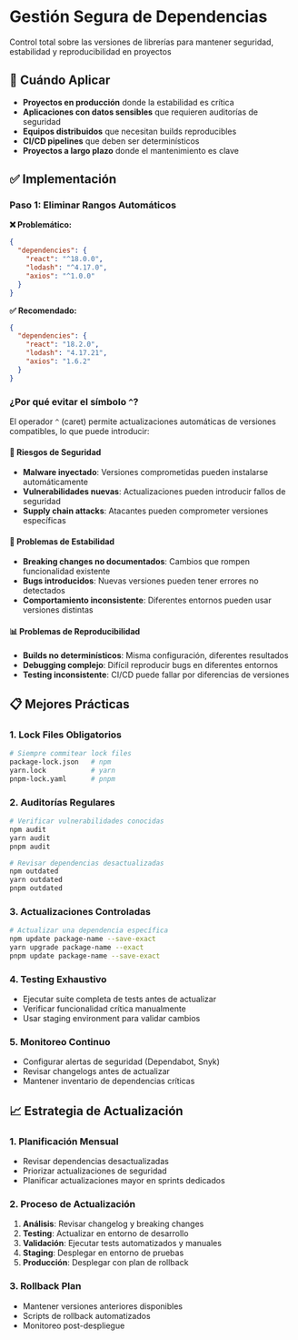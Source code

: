 # Gestión Segura de Dependencias

Control total sobre las versiones de librerías para mantener seguridad, estabilidad y reproducibilidad en proyectos

## 🎯 Cuándo Aplicar

- **Proyectos en producción** donde la estabilidad es crítica
- **Aplicaciones con datos sensibles** que requieren auditorías de seguridad  
- **Equipos distribuidos** que necesitan builds reproducibles
- **CI/CD pipelines** que deben ser determinísticos
- **Proyectos a largo plazo** donde el mantenimiento es clave

## ✅ Implementación

### Paso 1: Eliminar Rangos Automáticos

**❌ Problemático:**
```json
{
  "dependencies": {
    "react": "^18.0.0",
    "lodash": "^4.17.0", 
    "axios": "^1.0.0"
  }
}
```

**✅ Recomendado:**
```json
{
  "dependencies": {
    "react": "18.2.0",
    "lodash": "4.17.21",
    "axios": "1.6.2"
  }
}
```

### ¿Por qué evitar el símbolo `^`?

El operador `^` (caret) permite actualizaciones automáticas de versiones compatibles, lo que puede introducir:

#### 🚨 Riesgos de Seguridad
- **Malware inyectado**: Versiones comprometidas pueden instalarse automáticamente
- **Vulnerabilidades nuevas**: Actualizaciones pueden introducir fallos de seguridad
- **Supply chain attacks**: Atacantes pueden comprometer versiones específicas

#### 🐛 Problemas de Estabilidad
- **Breaking changes no documentados**: Cambios que rompen funcionalidad existente
- **Bugs introducidos**: Nuevas versiones pueden tener errores no detectados
- **Comportamiento inconsistente**: Diferentes entornos pueden usar versiones distintas

#### 📊 Problemas de Reproducibilidad
- **Builds no determinísticos**: Misma configuración, diferentes resultados
- **Debugging complejo**: Difícil reproducir bugs en diferentes entornos
- **Testing inconsistente**: CI/CD puede fallar por diferencias de versiones

## 📋 Mejores Prácticas

### 1. Lock Files Obligatorios
```bash
# Siempre commitear lock files
package-lock.json   # npm
yarn.lock           # yarn
pnpm-lock.yaml      # pnpm
```

### 2. Auditorías Regulares
```bash
# Verificar vulnerabilidades conocidas
npm audit
yarn audit
pnpm audit

# Revisar dependencias desactualizadas
npm outdated
yarn outdated
pnpm outdated
```

### 3. Actualizaciones Controladas
```bash
# Actualizar una dependencia específica
npm update package-name --save-exact
yarn upgrade package-name --exact
pnpm update package-name --save-exact
```

### 4. Testing Exhaustivo
- Ejecutar suite completa de tests antes de actualizar
- Verificar funcionalidad crítica manualmente
- Usar staging environment para validar cambios

### 5. Monitoreo Continuo
- Configurar alertas de seguridad (Dependabot, Snyk)
- Revisar changelogs antes de actualizar
- Mantener inventario de dependencias críticas

## 📈 Estrategia de Actualización

### 1. Planificación Mensual
- Revisar dependencias desactualizadas
- Priorizar actualizaciones de seguridad
- Planificar actualizaciones mayor en sprints dedicados

### 2. Proceso de Actualización
1. **Análisis**: Revisar changelog y breaking changes
2. **Testing**: Actualizar en entorno de desarrollo
3. **Validación**: Ejecutar tests automatizados y manuales
4. **Staging**: Desplegar en entorno de pruebas
5. **Producción**: Desplegar con plan de rollback

### 3. Rollback Plan
- Mantener versiones anteriores disponibles
- Scripts de rollback automatizados
- Monitoreo post-despliegue
